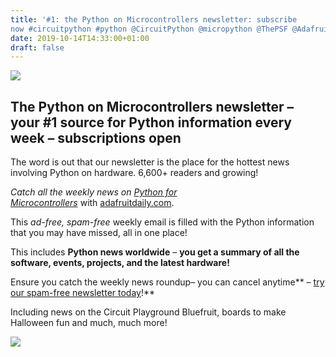 ```yaml
---
title: '#1: the Python on Microcontrollers newsletter: subscribe
now #circuitpython #python @CircuitPython @micropython @ThePSF @Adafruit'
date: 2019-10-14T14:33:00+01:00
draft: false
---
```


![](https://cdn-blog.adafruit.com/uploads/2019/09/ICYMI-Newsletter4-853x250-1.png)

The Python on Microcontrollers newsletter – your #1 source for Python information every week – subscriptions open
-----------------------------------------------------------------------------------------------------------------

The word is out that our newsletter is the place for the hottest news involving Python on hardware. 6,600+ readers and growing!

*Catch all the weekly news on [Python for Microcontrollers](https://www.adafruitdaily.com/)* with [adafruitdaily.com](https://www.adafruitdaily.com/).

This _ad-free, spam-free_ weekly email is filled with the Python information that you may have missed, all in one place!

This includes **Python news worldwide** – **you get a summary of all the software, events, projects, and the latest hardware!**

Ensure you catch the weekly news roundup– you can cancel anytime** – [try our spam-free newsletter today](https://www.adafruitdaily.com/)!**

Including news on the Circuit Playground Bluefruit, boards to make Halloween fun and much, much more!

[![](https://cdn-blog.adafruit.com/uploads/2019/09/preview-full-adafruit_halloween2016_blog.jpg)](https://blog.adafruit.com/category/halloween/)
